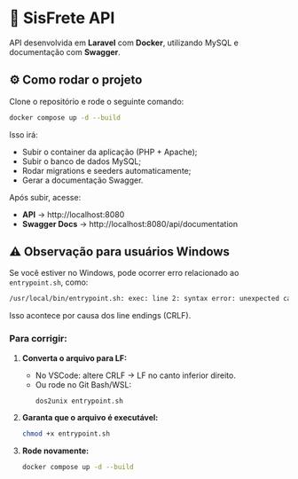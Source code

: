 # 🚀 SisFrete API

API desenvolvida em **Laravel** com **Docker**, utilizando MySQL e documentação com **Swagger**.

## ⚙️ Como rodar o projeto

Clone o repositório e rode o seguinte comando:

```bash
docker compose up -d --build
```

Isso irá:

- Subir o container da aplicação (PHP + Apache);
- Subir o banco de dados MySQL;
- Rodar migrations e seeders automaticamente;
- Gerar a documentação Swagger.

Após subir, acesse:

- **API** → http://localhost:8080
- **Swagger Docs** → http://localhost:8080/api/documentation

## ⚠️ Observação para usuários Windows

Se você estiver no Windows, pode ocorrer erro relacionado ao `entrypoint.sh`, como:

```bash
/usr/local/bin/entrypoint.sh: exec: line 2: syntax error: unexpected carriage return
```

Isso acontece por causa dos line endings (CRLF).

### Para corrigir:

1. **Converta o arquivo para LF:**
   - No VSCode: altere CRLF → LF no canto inferior direito.
   - Ou rode no Git Bash/WSL:
     ```bash
     dos2unix entrypoint.sh
     ```

2. **Garanta que o arquivo é executável:**
   ```bash
   chmod +x entrypoint.sh
   ```

3. **Rode novamente:**
   ```bash
   docker compose up -d --build
   ```